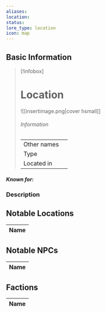 ```yaml
---
aliases: 
location: 
status: 
lore_type: location
icon: map
---
```

## Basic Information
> [!infobox]
> # Location
> ![[insertimage.png|cover hsmall]]
> ###### Information
> |   |  |
> | ---- | ---- |
> | Other names | |
> | Type | 
> | Located in | |
##### Known for:
### Description
## Notable Locations
| Name |
| ---- |

## Notable NPCs
| Name |
| ---- |

## Factions
| Name |
| ---- |
